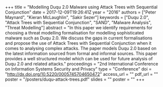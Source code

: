 +++
title = "Modelling Duqu 2.0 Malware using Attack Trees with Sequential Conjunction"
date = 2017-12-09T19:26:41Z
year = "2016"
authors = ["Peter Maynard", "Kieran McLaughlin", "Sakir Sezer"]
keywords = ["Duqu 2.0", "Attack Trees with Sequential Conjunction", "SAND", "Malware Analysis", "Threat Modelling"]
abstract = "In this paper we identify requirements for choosing a threat modelling formalisation for modelling sophisticated malware such as Duqu 2.0. We discuss the gaps in current formalisations and propose the use of Attack Trees with Sequential Conjunction when it comes to analysing complex attacks. The paper models Duqu 2.0 based on the latest information sourced from formal and informal sources. This paper provides a well structured model which can be used for future analysis of Duqu 2.0 and related attacks."
proceedings = "2nd International Conference on Information Systems Security and Privacy"
type = "Conference"
doi = "http://dx.doi.org/10.5220/0005745704650472"
access_url = ""
pdf_url = ""
poster = "/posters/duqu-attack-trees.pdf"
slides = ""
poster = ""
+++
